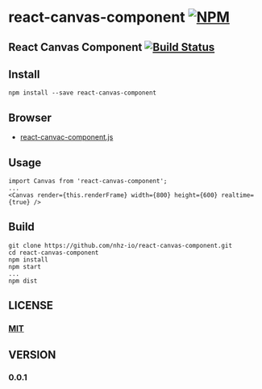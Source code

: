 # react-canvas-component [![NPM][npm-image]][npm-url]

## React Canvas Component [![Build Status][travis-image]][travis-url]

## Install
```
npm install --save react-canvas-component
```

## Browser
* [react-canvac-component.js][min-dist-browser-js-url]

## Usage

```ES6
import Canvas from 'react-canvas-component';
...
<Canvas render={this.renderFrame} width={800} height={600} realtime={true} />
```

## Build
```
git clone https://github.com/nhz-io/react-canvas-component.git
cd react-canvas-component
npm install
npm start
...
npm dist
```

## LICENSE

### [MIT](LICENSE)

## VERSION
### 0.0.1

[travis-image]: https://travis-ci.org/nhz-io/react-canvas-component.svg
[travis-url]: https://travis-ci.org/nhz-io/react-canvas-component

[npm-image]: https://nodei.co/npm/react-canvas-component.png
[npm-url]: https://nodei.co/npm/react-canvas-component

[min-dist-browser-js-url]: dist/react-canvas-component.js
